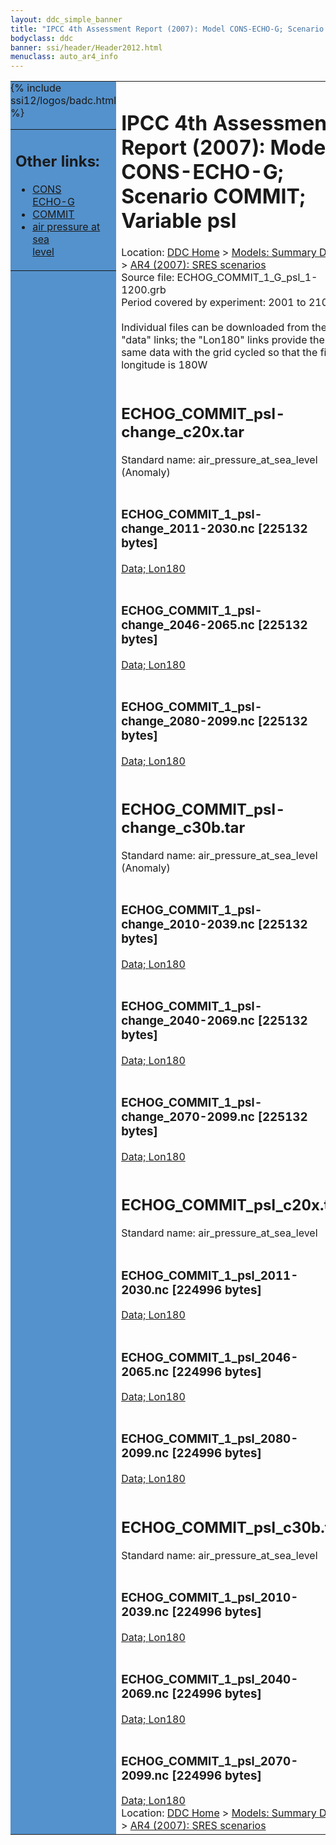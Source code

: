 ```yaml
---
layout: ddc_simple_banner
title: "IPCC 4th Assessment Report (2007): Model CONS-ECHO-G; Scenario COMMIT; Variable psl"
bodyclass: ddc
banner: ssi/header/Header2012.html
menuclass: auto_ar4_info
---
```



<table width="100%" border="0" cellspacing="0" cellpadding="0" style="border-collapse: collapse;">
<tr style="margin:0;padding:0;border:0;">
<td style="margin:0;padding:0;border:0;height:1pt;width:150pt;background:#5492CD;" valign="top" >

<div id="lh-col2" class="auto_ar4_info">
<table class="menumain" bgcolor="#5492CD" cellspacing="0" width="100%" border="0">
<tr><td>
<h2> Other links:</h2>
<ul>
<li><a href="/auto/ar4/model-CONS-ECHO-G.html">CONS<br/>ECHO-G</a></li>
<li><a href="/auto/ar4/scenario-COMMIT.html">COMMIT</a></li>
<li><a href="/auto/ar4/var-air_pressure_at_sea_level.html">air pressure at sea<br/> level</a></li>
</ul>
</td></tr>
{% include ssi12/logos/badc.html %}
</table>
</div>
</td>
<td><h1>IPCC 4th Assessment Report (2007): Model CONS-ECHO-G; Scenario COMMIT; Variable psl</h1>

<!-- Breadcrumb1 -->
<div id="breadcrumb1" align="left">
Location: <a href="/index.html">DDC Home</a> > <a href="/sim/gcm_clim/">Models: Summary Data</a>
> <a href="/sim/gcm_clim/SRES_AR4/index.html">AR4 (2007): SRES scenarios</a>
</div>
<!-- End of Breadcrumb1 -->Source file: ECHOG_COMMIT_1_G_psl_1-1200.grb
<br/>
Period covered by experiment: 2001 to 2100<br/>
<br/>Individual files can be downloaded from the "data" links; the "Lon180" links provide the same data
         with the grid cycled so that the first longitude is 180W<br/>
<br/><h2>ECHOG_COMMIT_psl-change_c20x.tar</h2>
Standard name: air_pressure_at_sea_level (Anomaly)<br>
<br/><h3>ECHOG_COMMIT_1_psl-change_2011-2030.nc [225132 bytes]</h3>
<a href="/cgi-bin/downl/ar4_nc/psl/ECHOG_COMMIT_1_psl-change_2011-2030.nc">Data; </a><a href="/cgi-bin/downl/ar4_nc/psl/ECHOG_COMMIT_1_psl-change_2011-2030.cyto180.nc"> Lon180</a><br/>
<br/><h3>ECHOG_COMMIT_1_psl-change_2046-2065.nc [225132 bytes]</h3>
<a href="/cgi-bin/downl/ar4_nc/psl/ECHOG_COMMIT_1_psl-change_2046-2065.nc">Data; </a><a href="/cgi-bin/downl/ar4_nc/psl/ECHOG_COMMIT_1_psl-change_2046-2065.cyto180.nc"> Lon180</a><br/>
<br/><h3>ECHOG_COMMIT_1_psl-change_2080-2099.nc [225132 bytes]</h3>
<a href="/cgi-bin/downl/ar4_nc/psl/ECHOG_COMMIT_1_psl-change_2080-2099.nc">Data; </a><a href="/cgi-bin/downl/ar4_nc/psl/ECHOG_COMMIT_1_psl-change_2080-2099.cyto180.nc"> Lon180</a><br/>
<br/><h2>ECHOG_COMMIT_psl-change_c30b.tar</h2>
Standard name: air_pressure_at_sea_level (Anomaly)<br>
<br/><h3>ECHOG_COMMIT_1_psl-change_2010-2039.nc [225132 bytes]</h3>
<a href="/cgi-bin/downl/ar4_nc/psl/ECHOG_COMMIT_1_psl-change_2010-2039.nc">Data; </a><a href="/cgi-bin/downl/ar4_nc/psl/ECHOG_COMMIT_1_psl-change_2010-2039.cyto180.nc"> Lon180</a><br/>
<br/><h3>ECHOG_COMMIT_1_psl-change_2040-2069.nc [225132 bytes]</h3>
<a href="/cgi-bin/downl/ar4_nc/psl/ECHOG_COMMIT_1_psl-change_2040-2069.nc">Data; </a><a href="/cgi-bin/downl/ar4_nc/psl/ECHOG_COMMIT_1_psl-change_2040-2069.cyto180.nc"> Lon180</a><br/>
<br/><h3>ECHOG_COMMIT_1_psl-change_2070-2099.nc [225132 bytes]</h3>
<a href="/cgi-bin/downl/ar4_nc/psl/ECHOG_COMMIT_1_psl-change_2070-2099.nc">Data; </a><a href="/cgi-bin/downl/ar4_nc/psl/ECHOG_COMMIT_1_psl-change_2070-2099.cyto180.nc"> Lon180</a><br/>
<br/><h2>ECHOG_COMMIT_psl_c20x.tar</h2>
Standard name: air_pressure_at_sea_level<br>
<br/><h3>ECHOG_COMMIT_1_psl_2011-2030.nc [224996 bytes]</h3>
<a href="/cgi-bin/downl/ar4_nc/psl/ECHOG_COMMIT_1_psl_2011-2030.nc">Data; </a><a href="/cgi-bin/downl/ar4_nc/psl/ECHOG_COMMIT_1_psl_2011-2030.cyto180.nc"> Lon180</a><br/>
<br/><h3>ECHOG_COMMIT_1_psl_2046-2065.nc [224996 bytes]</h3>
<a href="/cgi-bin/downl/ar4_nc/psl/ECHOG_COMMIT_1_psl_2046-2065.nc">Data; </a><a href="/cgi-bin/downl/ar4_nc/psl/ECHOG_COMMIT_1_psl_2046-2065.cyto180.nc"> Lon180</a><br/>
<br/><h3>ECHOG_COMMIT_1_psl_2080-2099.nc [224996 bytes]</h3>
<a href="/cgi-bin/downl/ar4_nc/psl/ECHOG_COMMIT_1_psl_2080-2099.nc">Data; </a><a href="/cgi-bin/downl/ar4_nc/psl/ECHOG_COMMIT_1_psl_2080-2099.cyto180.nc"> Lon180</a><br/>
<br/><h2>ECHOG_COMMIT_psl_c30b.tar</h2>
Standard name: air_pressure_at_sea_level<br>
<br/><h3>ECHOG_COMMIT_1_psl_2010-2039.nc [224996 bytes]</h3>
<a href="/cgi-bin/downl/ar4_nc/psl/ECHOG_COMMIT_1_psl_2010-2039.nc">Data; </a><a href="/cgi-bin/downl/ar4_nc/psl/ECHOG_COMMIT_1_psl_2010-2039.cyto180.nc"> Lon180</a><br/>
<br/><h3>ECHOG_COMMIT_1_psl_2040-2069.nc [224996 bytes]</h3>
<a href="/cgi-bin/downl/ar4_nc/psl/ECHOG_COMMIT_1_psl_2040-2069.nc">Data; </a><a href="/cgi-bin/downl/ar4_nc/psl/ECHOG_COMMIT_1_psl_2040-2069.cyto180.nc"> Lon180</a><br/>
<br/><h3>ECHOG_COMMIT_1_psl_2070-2099.nc [224996 bytes]</h3>
<a href="/cgi-bin/downl/ar4_nc/psl/ECHOG_COMMIT_1_psl_2070-2099.nc">Data; </a><a href="/cgi-bin/downl/ar4_nc/psl/ECHOG_COMMIT_1_psl_2070-2099.cyto180.nc"> Lon180</a><br/>
<!-- Breadcrumb2 -->
<div id="breadcrumb2" align="left">
Location: <a href="/index.html">DDC Home</a> > <a href="/sim/gcm_clim/">Models: Summary Data</a>
> <a href="/sim/gcm_clim/SRES_AR4/index.html">AR4 (2007): SRES scenarios</a>
</div>
<!-- End of Breadcrumb2 --></td></tr></table>
